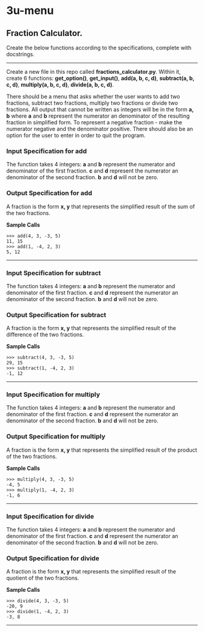 # 3u-menu

Fraction Calculator.
---

Create the below functions according to the specifications, complete with docstrings.

---------

Create a new file in this repo called **fractions_calculator.py**. Within it, create 6 functions: **get_option()**, **get_input()**, **add(a, b, c, d)**, **subtract(a, b, c, d)**, **multiply(a, b, c, d)**, **divide(a, b, c, d)**.

There should be a menu that asks whether the user wants to add two fractions, subtract two fractions, multiply two fractions or divide two fractions. All output that cannot be written as integers will be in the form **a, b** where **a** and **b** represent the numerator an denominator of the resulting fraction in simplified form. To represent a negative fraction - make the numerator negative and the denominator positive. There should also be an option for the user to enter in order to quit the program.

### Input Specification for add

The function takes 4 integers: **a** and **b** represent the numerator and denominator of the first fraction. **c** and **d** represent the numerator an denominator of the second fraction. **b** and **d** will not be zero.

### Output Specification for add

A fraction is the form **x, y** that represents the simplified result of the sum of the two fractions.

**Sample Calls**
```
>>> add(4, 3, -3, 5)
11, 15
>>> add(1, -4, 2, 3)
5, 12
```
---------

### Input Specification for subtract

The function takes 4 integers: **a** and **b** represent the numerator and denominator of the first fraction. **c** and **d** represent the numerator an denominator of the second fraction. **b** and **d** will not be zero.

### Output Specification for subtract

A fraction is the form **x, y** that represents the simplified result of the difference of the two fractions.

**Sample Calls**
```
>>> subtract(4, 3, -3, 5)
29, 15
>>> subtract(1, -4, 2, 3)
-1, 12
```
---------


### Input Specification for multiply

The function takes 4 integers: **a** and **b** represent the numerator and denominator of the first fraction. **c** and **d** represent the numerator an denominator of the second fraction. **b** and **d** will not be zero.

### Output Specification for multiply

A fraction is the form **x, y** that represents the simplified result of the product of the two fractions.

**Sample Calls**
```
>>> multiply(4, 3, -3, 5)
-4, 5
>>> multiply(1, -4, 2, 3)
-1, 6
```

---------

### Input Specification for divide

The function takes 4 integers: **a** and **b** represent the numerator and denominator of the first fraction. **c** and **d** represent the numerator an denominator of the second fraction. **b** and **d** will not be zero.

### Output Specification for divide

A fraction is the form **x, y** that represents the simplified result of the quotient of the two fractions.

**Sample Calls**
```
>>> divide(4, 3, -3, 5)
-20, 9
>>> divide(1, -4, 2, 3)
-3, 8
```

---------
